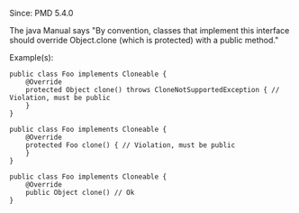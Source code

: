 Since: PMD 5.4.0

The java Manual says &quot;By convention, classes that implement this interface should override
Object.clone (which is protected) with a public method.&quot;

Example(s):
```
public class Foo implements Cloneable {
    @Override
    protected Object clone() throws CloneNotSupportedException { // Violation, must be public
    }
}

public class Foo implements Cloneable {
    @Override
    protected Foo clone() { // Violation, must be public
    }
}

public class Foo implements Cloneable {
    @Override
    public Object clone() // Ok
}
```
